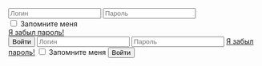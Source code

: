 <from class="modal-form" action="this" method="post">
<input type="text" placeholder="Логин">
<input type="password" placeholder="Пароль"
<div class="clearfix row">
  <div class="save-me to-left">
  <input type="checkbox" id="remember-me">
  <label for="remember-me">Запомните меня</label>
  </div>
  <div class="new-password to right">
  <a href="#">Я забыл пароль!</a>
  </div>
  <button type="submit" class="btn">Войти</button>
  </form>
  <from class="login-form" action="/echo" method="post">
   <input type="text" placeholder="Логин">
   <input type="password" placeholder="Пароль">
   <a href="#" class="restore">Я забыл пароль!</a>
   <input type="checkbox" name="remember" id="remember-me">
   <label for="remember-me">Запомните меня</label>
   <button type="submit" class="btn">Войти</button>
   </From>
   
